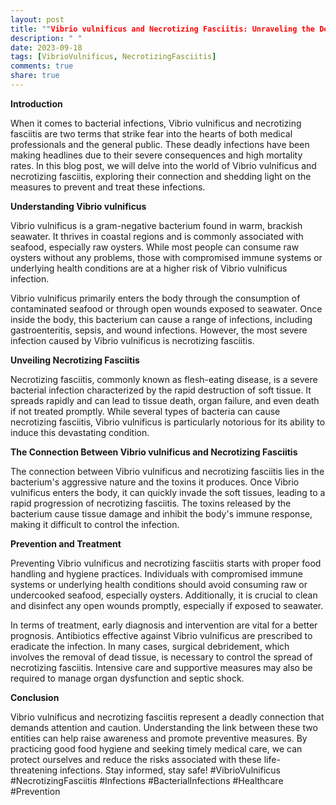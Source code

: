 ```yaml
---
layout: post
title: ""Vibrio vulnificus and Necrotizing Fasciitis: Unraveling the Deadly Connection""
description: " "
date: 2023-09-18
tags: [VibrioVulnificus, NecrotizingFasciitis]
comments: true
share: true
---
```


**Introduction**

When it comes to bacterial infections, Vibrio vulnificus and necrotizing fasciitis are two terms that strike fear into the hearts of both medical professionals and the general public. These deadly infections have been making headlines due to their severe consequences and high mortality rates. In this blog post, we will delve into the world of Vibrio vulnificus and necrotizing fasciitis, exploring their connection and shedding light on the measures to prevent and treat these infections.

**Understanding Vibrio vulnificus**

Vibrio vulnificus is a gram-negative bacterium found in warm, brackish seawater. It thrives in coastal regions and is commonly associated with seafood, especially raw oysters. While most people can consume raw oysters without any problems, those with compromised immune systems or underlying health conditions are at a higher risk of Vibrio vulnificus infection.

Vibrio vulnificus primarily enters the body through the consumption of contaminated seafood or through open wounds exposed to seawater. Once inside the body, this bacterium can cause a range of infections, including gastroenteritis, sepsis, and wound infections. However, the most severe infection caused by Vibrio vulnificus is necrotizing fasciitis.

**Unveiling Necrotizing Fasciitis**

Necrotizing fasciitis, commonly known as flesh-eating disease, is a severe bacterial infection characterized by the rapid destruction of soft tissue. It spreads rapidly and can lead to tissue death, organ failure, and even death if not treated promptly. While several types of bacteria can cause necrotizing fasciitis, Vibrio vulnificus is particularly notorious for its ability to induce this devastating condition.

**The Connection Between Vibrio vulnificus and Necrotizing Fasciitis**

The connection between Vibrio vulnificus and necrotizing fasciitis lies in the bacterium's aggressive nature and the toxins it produces. Once Vibrio vulnificus enters the body, it can quickly invade the soft tissues, leading to a rapid progression of necrotizing fasciitis. The toxins released by the bacterium cause tissue damage and inhibit the body's immune response, making it difficult to control the infection.

**Prevention and Treatment**

Preventing Vibrio vulnificus and necrotizing fasciitis starts with proper food handling and hygiene practices. Individuals with compromised immune systems or underlying health conditions should avoid consuming raw or undercooked seafood, especially oysters. Additionally, it is crucial to clean and disinfect any open wounds promptly, especially if exposed to seawater.

In terms of treatment, early diagnosis and intervention are vital for a better prognosis. Antibiotics effective against Vibrio vulnificus are prescribed to eradicate the infection. In many cases, surgical debridement, which involves the removal of dead tissue, is necessary to control the spread of necrotizing fasciitis. Intensive care and supportive measures may also be required to manage organ dysfunction and septic shock.

**Conclusion**

Vibrio vulnificus and necrotizing fasciitis represent a deadly connection that demands attention and caution. Understanding the link between these two entities can help raise awareness and promote preventive measures. By practicing good food hygiene and seeking timely medical care, we can protect ourselves and reduce the risks associated with these life-threatening infections. Stay informed, stay safe! #VibrioVulnificus #NecrotizingFasciitis #Infections #BacterialInfections #Healthcare #Prevention